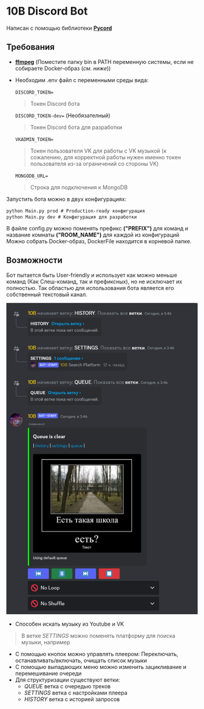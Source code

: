 # 10B Discord Bot

Написан с помощью библиотеки **[Pycord](https://github.com/Pycord-Development/pycord)**
## Требования

- **[ffmpeg](https://ffmpeg.org/download.html)** (Поместите папку bin в PATH переменную системы, если не собираете Docker-образ (*см. ниже*))
- Необходим .env файл с переменными среды вида:  

    `DISCORD_TOKEN=`  
    >Токен Discord бота  

    `DISCORD_TOKEN-dev=` (Необязателный) 
    >Токен Discord бота для разработки

    `VKADMIN_TOKEN=`
    >Токен пользователя VK для работы с VK музыкой (к сожалению, для корректной работы нужен именно токен пользователя из-за ограничений со стороны VK)

    `MONGODB_URL=`
    >Строка для подключения к MongoDB

Запустить бота можно в двух конфигурациях:  
```
python Main.py prod # Production-ready конфигурация
python Main.py dev # Конфигурация для разработки
```

В файле config.py можно поменять префикс **("PREFIX")** для команд и название комнаты **("ROOM_NAME")** для каждой из конфигураций  
Можно собрать Docker-образ, DockerFile находится в корневой папке.

## Возможности

Бот пытается быть User-friendly и использует как можно меньше команд (Как Слеш-команд, так и префиксных), но не исключает их полностью. Так областью для использования бота является его собственный текстовый канал.

![Скриншот Канала](/README/TextChannel.png)

- Способен искать музыку из Youtube и VK  
>В ветке *SETTINGS* можно поменять платформу для поиска музыки, например  
- С помощью кнопок можно управлять плеером: Переключать, останавливать/включать, очищать список музыки
- С помощью выпадающих меню можно изменить зацикливание и перемешивание очереди
- Для структуризации существуют ветки:
    - *QUEUE* ветка с очередью треков
    - *SETTINGS* ветка с настройками плеера
    - *HISTORY* ветка с историей запросов
